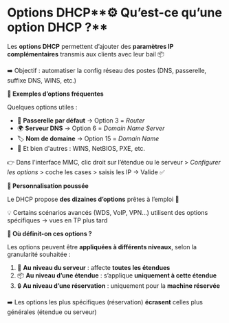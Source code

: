 # Options DHCP**⚙️ Qu’est-ce qu’une option DHCP ?**

Les **options DHCP** permettent d’ajouter des **paramètres IP complémentaires** transmis aux clients avec leur bail 📦

➡️ Objectif : automatiser la config réseau des postes (DNS, passerelle, suffixe DNS, WINS, etc.)



**🧾 Exemples d’options fréquentes**

Quelques options utiles :

- 🧭 **Passerelle par défaut** → Option 3 = *Router*
- 🌍 **Serveur DNS** → Option 6 = *Domain Name Server*
- 🏷️ **Nom de domaine** → Option 15 = *Domain Name*
- 🎯 Et bien d'autres : WINS, NetBIOS, PXE, etc.

👉 Dans l'interface MMC, clic droit sur l’étendue ou le serveur > *Configurer les options* > coche les cases > saisis les IP → Valide ✅



**🎨 Personnalisation poussée**

Le DHCP propose **des dizaines d’options** prêtes à l’emploi 🔧

💡 Certains scénarios avancés (WDS, VoIP, VPN…) utilisent des options spécifiques → vues en TP plus tard



**🧩 Où définit-on ces options ?**

Les options peuvent être **appliquées à différents niveaux**, selon la granularité souhaitée :

1.  🏢 **Au niveau du serveur** : affecte **toutes les étendues**
2.  📦 **Au niveau d’une étendue** : s’applique **uniquement à cette étendue**
3.  🔒 **Au niveau d’une réservation** : uniquement pour la **machine réservée**

➡️ Les options les plus spécifiques (réservation) **écrasent** celles plus générales (étendue ou serveur)
